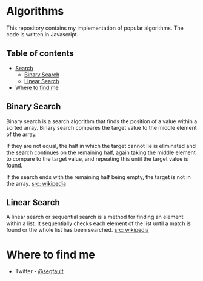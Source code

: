 # Algorithms
This repository contains my implementation of popular algorithms. The code is written in Javascript.

## Table of contents

- [Search](#search)
  - [Binary Search](#binary-search)
  - [Linear Search](#linear-search)
- [Where to find me](#where-to-find-me)

## Binary Search
Binary search is a search algorithm that finds the position of a value within a sorted array. Binary search compares the target value to the middle element of the array.

If they are not equal, the half in which the target cannot lie is eliminated and the search continues on the remaining half, again taking the middle element to compare to the target value, and repeating this until the target value is found.

If the search ends with the remaining half being empty, the target is not in the array.
[src: wikipedia](https://en.wikipedia.org/wiki/Binary_search_algorithm)

## Linear Search
A linear search or sequential search is a method for finding an element within a list. It sequentially checks each element of the list until a match is found or the whole list has been searched.
[src: wikipedia](https://en.wikipedia.org/wiki/Linear_search)

# Where to find me

- Twitter - [@segfault](https://twitter.com/segfaullt)